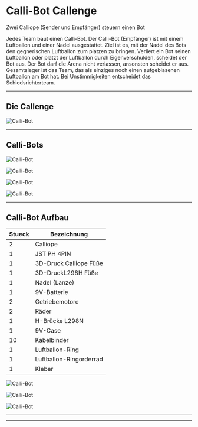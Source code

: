 # Calli-Bot Callenge
Zwei Calliope (Sender und Empfänger) steuern einen Bot

Jedes Team baut einen Calli-Bot. Der Calli-Bot (Empfänger) ist mit einem Luftballon und einer Nadel ausgestattet.
Ziel ist es, mit der Nadel des Bots den gegnerischen Luftballon zum platzen zu bringen.
Verliert ein Bot seinen Luftballon oder platzt der Luftballon durch Eigenverschulden, scheidet der Bot aus.
Der Bot darf die Arena nicht verlassen, ansonsten scheidet er aus.
Gesamtsieger ist das Team, das als einziges noch einen aufgeblasenen Luftballon am Bot hat.
Bei Unstimmigkeiten entscheidet das Schiedsrichterteam.

---

## Die Callenge

![Calli-Bot](https://github.com/frankyhub/Calli-Bot/blob/main/pic/Calli-Bot19.png)

---

## Calli-Bots

![Calli-Bot](https://github.com/frankyhub/Calli-Bot/blob/main/pic/Calli-Bot06.JPG)

![Calli-Bot](https://github.com/frankyhub/Calli-Bot/blob/main/pic/Calli-Bot04.JPG)

![Calli-Bot](https://github.com/frankyhub/Calli-Bot/blob/main/pic/Calli-Bot11.jpg)


![Calli-Bot](https://github.com/frankyhub/Calli-Bot/blob/main/pic/Calli-Bot17.jpg)

---

## Calli-Bot Aufbau

| Stueck | Bezeichnung | 
| -------- | -------- | 
| 2       | Calliope        | 
| 1        |JST PH 4PIN       | 
| 1        | 3D-Druck Calliope Füße        | 
| 1        | 3D-DruckL298H Füße       |
| 1      | Nadel (Lanze)      |
| 1      |  9V-Batterie     |
| 2       | Getriebemotore      |
| 2       | Räder     |
| 1       | H-Brücke L298N     |
| 1      | 9V-Case       |
| 10       | Kabelbinder      |
| 1      | Luftballon-Ring      |
| 1       | Luftballon-Ringorderrad      |
| 1       | Kleber      |



![Calli-Bot](https://github.com/frankyhub/Calli-Bot/blob/main/pic/Montage.png)

![Calli-Bot](https://github.com/frankyhub/Calli-Bot/blob/main/pic/Calloipe2.png)


![Calli-Bot](https://github.com/frankyhub/Calli-Bot/blob/main/pic/H-Br%C3%BCcke%20L298N.png)


---
---
